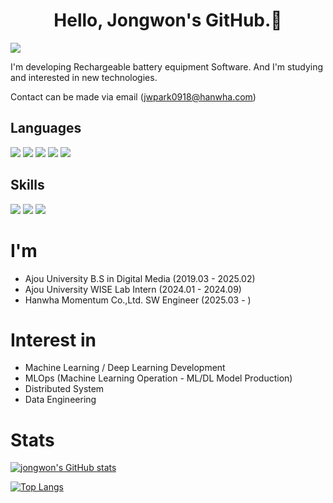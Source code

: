 # <center>Hello, Jongwon's GitHub.👋</center> 

<img src="https://capsule-render.vercel.app/api?type=waving&color=auto&height=200&section=header&text=jjongGithub&fontSize=40">

I'm developing Rechargeable battery equipment Software.
And I'm studying and interested in new technologies.

Contact can be made via email (jwpark0918@hanwha.com)

## Languages
<div>
<img src="https://img.shields.io/badge/Python-3776AB?style=flat-square&logo=Python&logoColor=white">
<img src="https://img.shields.io/badge/C-00599C?style=flat-square&logo=c&logoColor=white">
<img src="https://img.shields.io/badge/c++-00599C?style=flaat-square&logo=c%2B%2B&logoColor=white">
<img src="https://img.shields.io/badge/Java-ED8B00?style=flat-square&logo=openjdk&logoColor=white">
<img src="https://img.shields.io/badge/JavaScript-F7DF1E?style=flat-square&logo=JavaScript&logoColor=white">


</div>
  
## Skills
<div>
<img src="https://img.shields.io/badge/Docker-2496ED?style=flat-square&logo=Docker&logoColor=white">
<img src="https://img.shields.io/badge/RabbitMQ-FF6600?style=flat-square&logo=RabbitMQ&logoColor=white">
<img src="https://img.shields.io/badge/Kubernetes-326CE5?style=flat-square&logo=Kubernetes&logoColor=white">
</div>


# I'm
* Ajou University B.S in Digital Media (2019.03 - 2025.02)
* Ajou University WISE Lab Intern (2024.01 - 2024.09)
* Hanwha Momentum Co.,Ltd. SW Engineer (2025.03 - )
  
# Interest in
* Machine Learning / Deep Learning Development
* MLOps (Machine Learning Operation - ML/DL Model Production)
* Distributed System
* Data Engineering

# Stats

[![jongwon's GitHub stats](https://github-readme-stats.vercel.app/api?username=jjongdals)](https://github.com/jjongdals/github-readme-stats)


[![Top Langs](https://github-readme-stats.vercel.app/api/top-langs/?username=jjongdals&layout=compact)](https://github.com/jjongdals/github-readme-stats)
